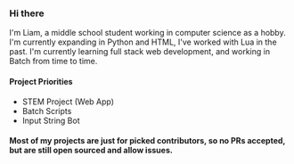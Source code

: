 ### Hi there 

I'm Liam, a middle school student working in computer science as a hobby. I'm currently expanding in Python and HTML, I've worked with Lua in the past. I'm currently learning full stack web development, and working in Batch from time to time.

#### Project Priorities 
* STEM Project (Web App)
* Batch Scripts
* Input String Bot

#### Most of my projects are just for picked contributors, so no PRs accepted, but are still open sourced and allow issues. 
